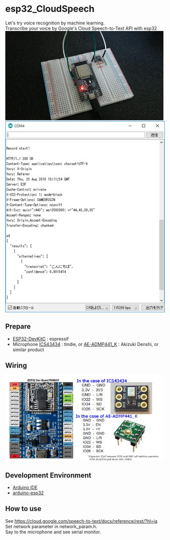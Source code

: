 # esp32_CloudSpeech
Let's try voice recognition by machine learning.<br>
Transcribe your voice by Google's Cloud Speech-to-Text API with esp32<br>
 ![photo1](doc/photo1.jpg)
 ![Transcribe](doc/Transcribe.png)
 
## Prepare
- [ESP32-DevKitC](https://www.espressif.com/en/products/hardware/esp32-devkitc/overview)  : espressif
- Microphone [ICS43434](https://www.tindie.com/products/onehorse/ics43434-i2s-digital-microphone/) : tindie, 
or [AE-ADMP441_K](http://akizukidenshi.com/catalog/g/gK-06864/) : Akizuki Denshi, or similar product

## Wiring
 ![Wiring](doc/Wiring.png)

## Development Environment
- [Arduino IDE](https://www.arduino.cc/en/main/software)
- [arduino-esp32](https://github.com/espressif/arduino-esp32)

## How to use
See https://cloud.google.com/speech-to-text/docs/reference/rest/?hl=ja<br>
Set network parameter in network_param.h.<br>
Say to the microphone and see serial monitor.
